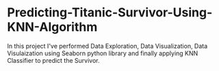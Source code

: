 # Predicting-Titanic-Survivor-Using-KNN-Algorithm
In this project I've performed Data Exploration, Data Visualization, Data Visulaization using Seaborn python library and finally applying KNN Classifier to predict the Survivor.
